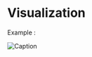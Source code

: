 # Visualization

Example :

![Caption ](C:\Users\Pierre\PycharmProjects\Financial_scripts\docs\img\competitor_variation.png)